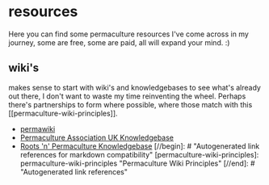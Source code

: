 # resources

Here you can find some permaculture resources I've come across in my journey, some are free, some are paid, all will expand your mind. :)

## wiki's

makes sense to start with wiki's and knowledgebases to see what's already out there, I don't want to waste my time reinventing the wheel. Perhaps there's partnerships to form where possible, where those match with this [[permaculture-wiki-principles]].

- [permawiki](https://permaculture.fandom.com/wiki/Permaculture_Wiki)
- [Permaculture Association UK Knowledgebase](https://knowledgebase.permaculture.org.uk/)
- [Roots 'n' Permaculture Knowledgebase](https://www.rootsnpermaculture.com/)
[//begin]: # "Autogenerated link references for markdown compatibility"
[permaculture-wiki-principles]: permaculture-wiki-principles "Permaculture Wiki Principles"
[//end]: # "Autogenerated link references"